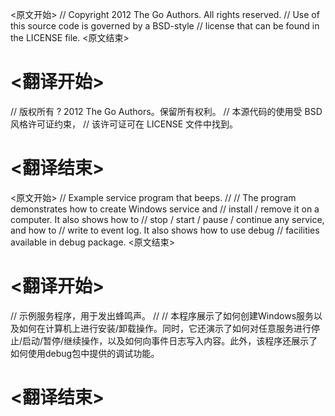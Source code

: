 
<原文开始>
// Copyright 2012 The Go Authors. All rights reserved.
// Use of this source code is governed by a BSD-style
// license that can be found in the LICENSE file.
<原文结束>

# <翻译开始>
// 版权所有 ? 2012 The Go Authors。保留所有权利。
// 本源代码的使用受 BSD 风格许可证约束，
// 该许可证可在 LICENSE 文件中找到。
# <翻译结束>


<原文开始>
// Example service program that beeps.
//
// The program demonstrates how to create Windows service and
// install / remove it on a computer. It also shows how to
// stop / start / pause / continue any service, and how to
// write to event log. It also shows how to use debug
// facilities available in debug package.
<原文结束>

# <翻译开始>
// 示例服务程序，用于发出蜂鸣声。
//
// 本程序展示了如何创建Windows服务以及如何在计算机上进行安装/卸载操作。同时，它还演示了如何对任意服务进行停止/启动/暂停/继续操作，以及如何向事件日志写入内容。此外，该程序还展示了如何使用debug包中提供的调试功能。
# <翻译结束>

